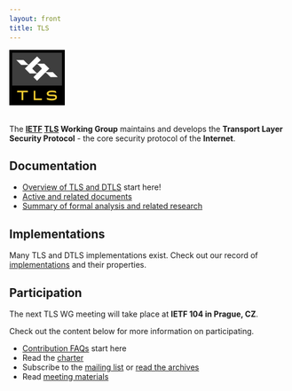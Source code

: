 ```yaml
---
layout: front
title: TLS
---
```


<div class="row">
    <div class="jumbotron">
        <div class="container">
            <div class="row">
                <div class="col-sm-2">
                    <img src="/assets/img/TLS-Badge-Files/svg/TLS-Badge-Color-RGB.svg" height="100">
                </div>
                <div class="col-sm-10">
                    <p class="lead"><br>The <strong><a href="http://www.ietf.org/">IETF</a> <a href="http://www.ietf.org/wg/tls">TLS</a> Working Group</strong> maintains and develops the <strong>Transport Layer Security Protocol</strong> - the core security protocol of the <strong>Internet</strong>.</p>
                </div>
            </div>
        </div>
    </div>
</div>

<div class="row">
    <div class="col-sm-4">
        <h2>Documentation</h2>
        <ul>
            <li><a href="https://github.com/tlswg/tlswg-wiki/blob/master/OVERVIEW.md">Overview of TLS and DTLS</a> <span class="label label-success">start here!</span></li>
            <li><a href="https://datatracker.ietf.org/wg/tls/documents/">Active and related documents</a></li>
            <li><a href="https://github.com/tlswg/tlswg-wiki/blob/master/RESEARCH.md">Summary of formal analysis and related research</a></li>
        </ul>
    </div>
    <div class="col-sm-4">
        <h2>Implementations</h2>
        <p>Many TLS and DTLS implementations exist. Check out our record of
            <a href="https://github.com/tlswg/tlswg-wiki/blob/master/IMPLEMENTATIONS.md">implementations</a> and their properties.</p>
    </div>
    <div class="col-sm-4">
        <h2>Participation</h2>
        <p>The next TLS WG meeting will take place at <strong>IETF 104 in Prague, CZ</strong>.</p>
        <p>Check out the content below for more information on participating.</p>
        <ul>
            <li><a href="https://github.com/tlswg/tlswg-wiki/blob/master/FAQ.md">Contribution FAQs</a> <span class="label label-success">start here</span></li>
            <li>Read the <a href="https://datatracker.ietf.org/wg/tls/charter/">charter</a></li>
            <li>Subscribe to the <a href="https://www.ietf.org/mailman/listinfo/tls">mailing list</a> or <a href="https://mailarchive.ietf.org/arch/browse/tls/">read the archives</a></li>
            <li>Read <a href="https://github.com/tlswg/wg-materials">meeting materials</a></li>
        </ul>
    </div>
</div>

